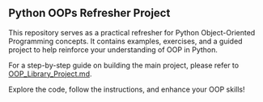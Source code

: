 ## Python OOPs Refresher Project

This repository serves as a practical refresher for Python Object-Oriented Programming concepts. It contains examples, exercises, and a guided project to help reinforce your understanding of OOP in Python.

For a step-by-step guide on building the main project, please refer to [OOP_Library_Project.md](OOP_Library_Project.md).

Explore the code, follow the instructions, and enhance your OOP skills!
